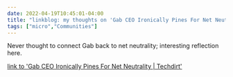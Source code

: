 ```yaml
---
date: 2022-04-19T10:45:01-04:00
title: "linkblog: my thoughts on 'Gab CEO Ironically Pines For Net Neutrality | Techdirt'"
tags: ["micro","Communities"]
---
```

Never thought to connect Gab back to net neutrality; interesting reflection here.
 
[link to 'Gab CEO Ironically Pines For Net Neutrality | Techdirt'](https://www.techdirt.com/2022/04/19/gab-ceo-ironically-pines-for-net-neutrality/)
